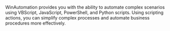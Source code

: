WinAutomation provides you with the ability to automate complex scenarios using VBScript, JavaScript, PowerShell, and Python scripts. Using scripting actions, you can simplify complex processes and automate business procedures more effectively.

